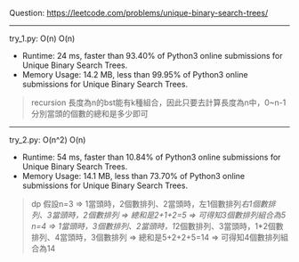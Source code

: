 Question: https://leetcode.com/problems/unique-binary-search-trees/

---

try_1.py: O(n) O(n)

* Runtime: 24 ms, faster than 93.40% of Python3 online submissions for Unique Binary Search Trees.
* Memory Usage: 14.2 MB, less than 99.95% of Python3 online submissions for Unique Binary Search Trees.

> recursion
> 長度為n的bst能有k種組合，因此只要去計算長度為n中，0~n-1分別當頭的個數的總和是多少即可

---

try_2.py: O(n^2) O(n)

* Runtime: 54 ms, faster than 10.84% of Python3 online submissions for Unique Binary Search Trees.
* Memory Usage: 14.1 MB, less than 73.70% of Python3 online submissions for Unique Binary Search Trees.

> dp
> 假設n=3 => 1當頭時，2個數排列、2當頭時，左1個數排列*右1個數排列、3當頭時，2個數排列 => 總和是2+1+2=5 => 可得知3個數排列組合為5
> n=4 => 1當頭時，3個數排列、2當頭時，1*2個數排列、3當頭時，1*2個數排列、4當頭時，3個數排列 => 總和是5+2+2+5=14 => 可得知4個數排列組合為14
